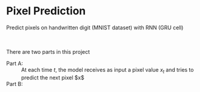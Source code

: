 # Pixel Prediction

Predict pixels on handwritten digit (MNIST dataset) with RNN (GRU cell)

<br><br/>
There are two parts in this project

<dl>
  <dt> Part A:</dt>
  <dd> At each time <i>t</i>, the model receives as input a pixel value <MATH><i>x<sub>t</sub></i></MATH> and tries to predict the next pixel $x$ </dd>
  
   <dt> Part B:</dt>
  <dd></dd>
</dl>


